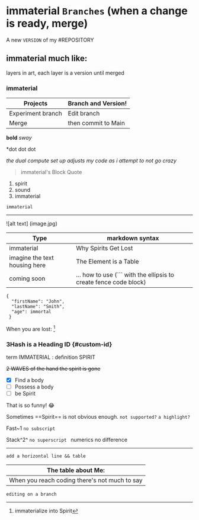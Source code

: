 # immaterial ` Branches ` (when a change is ready, merge)
  A new ` VERSION ` of my #REPOSITORY
  
## immaterial  much like:
  layers in art, each layer is a version until merged
### immaterial


|Projects| Branch and Version!|
| ------ | ----------------------|
| Experiment branch| Edit branch |
| Merge | then commit to Main |

**bold**
*sway*

  *dot dot dot


*the dual compute set up adjusts my code as i attempt to not go crazy*
>immaterial's Block Quote

1. spirit
2. sound
3. immaterial

`immaterial`

---

![alt text] (image.jpg)

|Type| markdown syntax|
| ------ | ----------------------|
| immaterial | Why Spirits Get Lost |
| imagine the text housing here | The Element is a Table |
| coming soon | ... how to use (``` with the ellipsis to create fence code block)

```
{
  "firstName": "John",
  "lastName": "Smith",
  "age": immortal
 }
 ```
 When you are lost: [^❤️‍🔥]
 
 [^❤️‍🔥]: immaterialize into Spirit
 
 ### 3Hash is a Heading ID {#custom-id}
 
 term IMMATERIAL
 : definition SPIRIT
 
 ~~2 WAVES of the hand the spirit is gone~~
 
 - [x] Find a body
 - [ ] Possess a body
 - [ ] be Spirit
 
 That is so funny! :joy:
 
 Sometimes ==Spirit== is not obvious enough. ` not supported? ` ` a highlight? `
 
 Fast~1 ` no subscript `
 
 Stack^2^ `no superscript ` numerics no difference
 
 --- 
 `add a horizontal line && table`
 
 |The table about Me:| 
| ------ |
 |When you reach coding there's not much to say | 
 ` editing on a branch `
 
 
 
 
 

